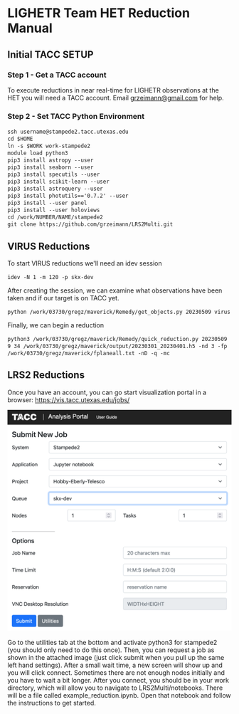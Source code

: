 # LIGHETR Team HET Reduction Manual

## Initial TACC SETUP

### Step 1 - Get a TACC account
To execute reductions in near real-time for LIGHETR observations at the HET you will need a TACC account.  Email grzeimann@gmail.com for help.

### Step 2 - Set TACC Python Environment
```
ssh username@stampede2.tacc.utexas.edu
cd $HOME
ln -s $WORK work-stampede2
module load python3
pip3 install astropy --user
pip3 install seaborn --user
pip3 install specutils --user
pip3 install scikit-learn --user
pip3 install astroquery --user
pip3 install photutils=='0.7.2' --user
pip3 install --user panel
pip3 install --user holoviews
cd /work/NUMBER/NAME/stampede2
git clone https://github.com/grzeimann/LRS2Multi.git
```

## VIRUS Reductions

To start VIRUS reductions we'll need an idev session

```
idev -N 1 -m 120 -p skx-dev
```

After creating the session, we can examine what observations have been taken and if our target is on TACC yet.

```
python /work/03730/gregz/maverick/Remedy/get_objects.py 20230509 virus
```

Finally, we can begin a reduction
```
python3 /work/03730/gregz/maverick/Remedy/quick_reduction.py 20230509 9 34 /work/03730/gregz/maverick/output/20230301_20230401.h5 -nd 3 -fp /work/03730/gregz/maverick/fplaneall.txt -nD -q -mc
```

## LRS2 Reductions

Once you have an account, you can go start visualization portal in a browser: https://vis.tacc.utexas.edu/jobs/

<p align="center">
  <img src="TACC_VIZ_portal.png" width="650"/>
</p>

Go to the utilities tab at the bottom and activate python3 for stampede2 (you should only need to do this once). Then, you can request a job as shown in the attached image (just click submit when you pull up the same left hand settings). After a small wait time, a new screen will show up and you will click connect.  Sometimes there are not enough nodes initially and you have to wait a bit longer. After you connect, you should be in your work directory, which will allow you to navigate to LRS2Multi/notebooks.  There will be a file called example_reduction.ipynb.  Open that notebook and follow the instructions to get started.
